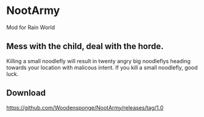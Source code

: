 # NootArmy
Mod for Rain World

## Mess with the child, deal with the horde.
Killing a small noodlefly will result in twenty angry big noodleflys heading towards your location with malicous intent. If you kill a small noodlefly, good luck.

## Download
https://github.com/Woodensponge/NootArmy/releases/tag/1.0
